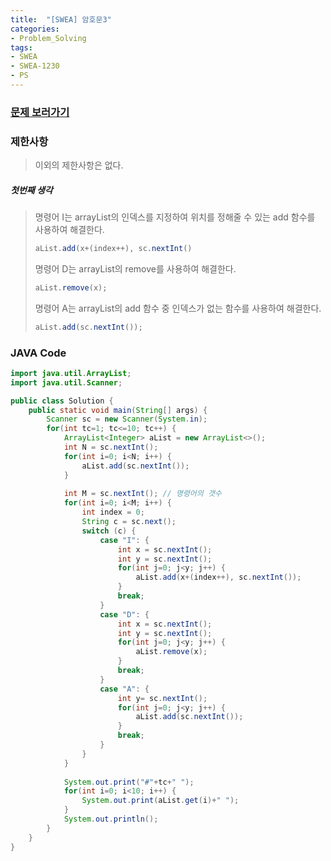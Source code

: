 ```yaml
---
title:  "[SWEA] 암호문3"
categories:
- Problem_Solving
tags:
- SWEA
- SWEA-1230
- PS
---
```

### [문제 보러가기]( https://swexpertacademy.com/main/code/problem/problemDetail.do?contestProbId=AV14zIwqAHwCFAYD&categoryId=AV14zIwqAHwCFAYD&categoryType=CODE )



### 제한사항

> 이외의 제한사항은 없다.

##### 첫번째 생각

> 명령어 I는 arrayList의 인덱스를 지정하여 위치를 정해줄 수 있는 add 함수를 사용하여 해결한다.
>
> ```java
> aList.add(x+(index++), sc.nextInt()
> ```
>
> 명령어 D는 arrayList의 remove를 사용하여 해결한다.
>
> ```java
> aList.remove(x);
> ```
>
> 명령어 A는 arrayList의 add 함수 중 인덱스가 없는 함수를 사용하여 해결한다.
>
> ```java
> aList.add(sc.nextInt());
> ```





### JAVA Code

```java
import java.util.ArrayList;
import java.util.Scanner;

public class Solution {
	public static void main(String[] args) {
		Scanner sc = new Scanner(System.in);
		for(int tc=1; tc<=10; tc++) {
			ArrayList<Integer> aList = new ArrayList<>();
			int N = sc.nextInt();
			for(int i=0; i<N; i++) {
				aList.add(sc.nextInt());
			}
			
			int M = sc.nextInt(); // 명령어의 갯수
			for(int i=0; i<M; i++) {
				int index = 0;
				String c = sc.next();
				switch (c) {
					case "I": {
						int x = sc.nextInt();
						int y = sc.nextInt();
						for(int j=0; j<y; j++) { 
							aList.add(x+(index++), sc.nextInt());
						}
						break;
					}
					case "D": {
						int x = sc.nextInt();
						int y = sc.nextInt();
						for(int j=0; j<y; j++) {
							aList.remove(x);
						}
						break;
					}
					case "A": {
						int y= sc.nextInt();
						for(int j=0; j<y; j++) {
							aList.add(sc.nextInt());
						}
						break;
					}
				}
			}
			
			System.out.print("#"+tc+" ");
			for(int i=0; i<10; i++) {
				System.out.print(aList.get(i)+" ");
			}
			System.out.println();
		}
	}
}
```
